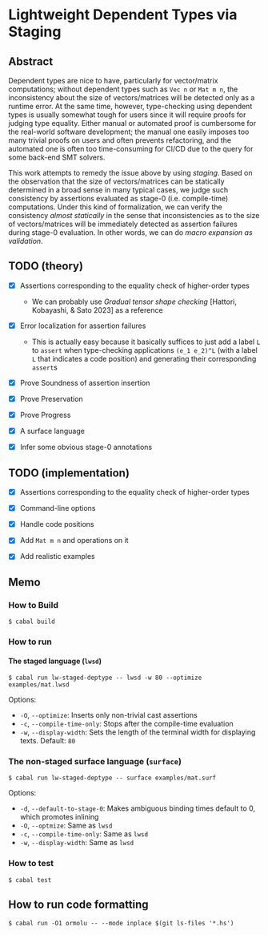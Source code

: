 # Lightweight Dependent Types via Staging

## Abstract

Dependent types are nice to have, particularly for vector/matrix computations; without dependent types such as `Vec n` or `Mat m n`, the inconsistency about the size of vectors/matrices will be detected only as a runtime error. At the same time, however, type-checking using dependent types is usually somewhat tough for users since it will require proofs for judging type equality. Either manual or automated proof is cumbersome for the real-world software development; the manual one easily imposes too many trivial proofs on users and often prevents refactoring, and the automated one is often too time-consuming for CI/CD due to the query for some back-end SMT solvers.

This work attempts to remedy the issue above by using *staging*. Based on the observation that the size of vectors/matrices can be statically determined in a broad sense in many typical cases, we judge such consistency by assertions evaluated as stage-0 (i.e. compile-time) computations. Under this kind of formalization, we can verify the consistency *almost statically* in the sense that inconsistencies as to the size of vectors/matrices will be immediately detected as assertion failures during stage-0 evaluation. In other words, we can do *macro expansion as validation*.


## TODO (theory)

- [x] Assertions corresponding to the equality check of higher-order types
  * We can probably use *Gradual tensor shape checking* \[Hattori, Kobayashi, & Sato 2023\] as a reference
- [x] Error localization for assertion failures
  * This is actually easy because it basically suffices to just add a label `L` to `assert` when type-checking applications `(e_1 e_2)^L` (with a label `L` that indicates a code position) and generating their corresponding `assert`s
- [x] Prove Soundness of assertion insertion
- [x] Prove Preservation
- [x] Prove Progress
- [x] A surface language
- [x] Infer some obvious stage-0 annotations


## TODO (implementation)

- [x] Assertions corresponding to the equality check of higher-order types
- [x] Command-line options
- [x] Handle code positions
- [x] Add `Mat m n` and operations on it
- [x] Add realistic examples


## Memo

### How to Build

```console
$ cabal build
```


### How to run

#### The staged language (`lwsd`)

```console
$ cabal run lw-staged-deptype -- lwsd -w 80 --optimize examples/mat.lwsd
```

Options:

* `-O`, `--optimize`: Inserts only non-trivial cast assertions
* `-c`, `--compile-time-only`: Stops after the compile-time evaluation
* `-w`, `--display-width`: Sets the length of the terminal width for displaying texts. Default: `80`


### The non-staged surface language (`surface`)

```console
$ cabal run lw-staged-deptype -- surface examples/mat.surf
```

Options:

* `-d`, `--default-to-stage-0`: Makes ambiguous binding times default to 0, which promotes inlining
* `-O`, `--optmize`: Same as `lwsd`
* `-c`, `--compile-time-only`: Same as `lwsd`
* `-w`, `--display-width`: Same as `lwsd`


### How to test

```console
$ cabal test
```


## How to run code formatting

```console
$ cabal run -O1 ormolu -- --mode inplace $(git ls-files '*.hs')
```

